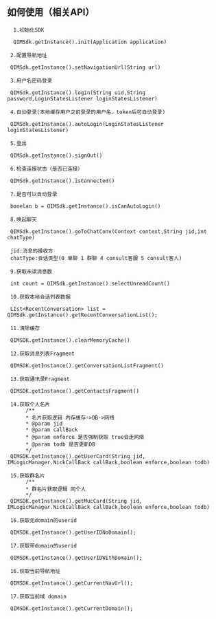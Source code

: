 如何使用（相关API）
---
```init
  1.初始化SDK
  
  QIMSdk.getInstance().init(Application application)
  ```
 ```config
  2.配置导航地址
  
  QIMSdk.getInstance().setNavigationUrl(String url)
  ```  
 ```login
  3.用户名密码登录
  
  QIMSdk.getInstance().login(String uid,String password,LoginStatesListener loginStatesListener)
  ```   
 ```Autologin
  4.自动登录(本地缓存用户之前登录的用户名、token后可自动登录)
  
  QIMSdk.getInstance().autoLogin(LoginStatesListener loginStatesListener)
  ```   
 ```logout
  5.登出
  
  QIMSdk.getInstance().signOut()
  ```   
 ```state
  6.检查连接状态（是否已连接）
  
  QIMSdk.getInstance().isConnected()
  ```   
 ```isAutoLogin
  7.是否可以自动登录
  
  booelan b = QIMSdk.getInstance().isCanAutoLogin()
  ```   
 ```chat
  8.唤起聊天
  
  QIMSdk.getInstance().goToChatConv(Context context,String jid,int chatType)
  
  jid:消息的接收方
  chatType:会话类型(0 单聊 1 群聊 4 consult客服 5 consult客人)
  ```  
 ```unread
  9.获取未读消息数
  
  int count = QIMSdk.getInstance().selectUnreadCount()
  ```    
 ```convs
  10.获取本地会话列表数据
  
  LIst<RecentConversation> list = QIMSdk.getInstance().getRecentConversationList();
  ``` 
 ```clearcache
  11.清除缓存
  
  QIMSDK.getInstance().clearMemoryCache()
  ``` 
 ```getConversations
  12.获取消息列表Fragment
  
  QIMSDK.getInstance().getConversationListFragment()
  ```     
 ```getContacts
  13.获取通讯录Fragment
  
  QIMSDK.getInstance().getContactsFragment()
  ```   
 ```getUserCard
  14.获取个人名片
       /**
       * 名片获取逻辑 内存缓存->DB->网络
       * @param jid 
       * @param callBack
       * @param enforce 是否强制获取 true会走网络
       * @param todb 是否更新DB
       */
  QIMSDK.getInstance().getUserCard(String jid, IMLogicManager.NickCallBack callBack,boolean enforce,boolean todb)
  ```  
 ```getMucCard
  15.获取群名片
       /**
       * 群名片获取逻辑 同个人
       */
  QIMSDK.getInstance().getMucCard(String jid, IMLogicManager.NickCallBack callBack,boolean enforce,boolean todb)
  ```
 ```getUserId
  16.获取无domain的userid
  
  QIMSDK.getInstance().getUserIDNoDomain();
  ```  
 ```getUserIdwithdomain
  17.获取带domain的userid
  
  QIMSDK.getInstance().getUserIDWithDomain();
  ```    
 ```getnavurl
  16.获取当前导航地址
  
  QIMSDK.getInstance().getCurrentNavUrl();
  ```    
 ```getdomain
  17.获取当前域 domain
  
  QIMSDK.getInstance().getCurrentDomain();
  ```   